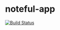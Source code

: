 # noteful-app

[![Build Status](https://travis-ci.org/thinkful-ei21/sonya-noteful-v1.svg?branch=master)](https://travis-ci.org/thinkful-ei21/sonya-noteful-v1)